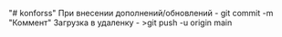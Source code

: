 "# konforss" 
При внесении дополнений/обновлений - git commit -m "Коммент"
Загрузка в удаленку - >git push -u origin main
